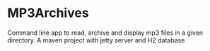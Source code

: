 # MP3Archives

Command line app to read, archive and display mp3 files in a given directory. A maven project with jetty server and H2 database
